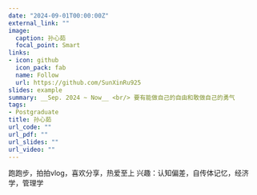 ```yaml
---
date: "2024-09-01T00:00:00Z"
external_link: ""
image:
  caption: 孙心茹
  focal_point: Smart
links:
- icon: github
  icon_pack: fab
  name: Follow
  url: https://github.com/SunXinRu925
slides: example
summary: __Sep. 2024 ~ Now__ <br/> 要有能做自己的自由和敢做自己的勇气
tags:
- Postgraduate 
title: 孙心茹
url_code: ""
url_pdf: ""
url_slides: ""
url_video: ""
---
```

跑跑步，拍拍vlog，喜欢分享，热爱至上
兴趣：认知偏差，自传体记忆，经济学，管理学



